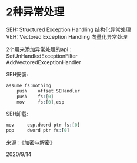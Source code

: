 # 2种异常处理

SEH: Structured Exception Handling 结构化异常处理  
VEH: Vectored Exception Handling 向量化异常处理  

2个用来添加异常处理的api：  
SetUnHandledExceptionFilter  
AddVectoredExceptionHandler  

SEH安装:  
```r
assume fs:nothing
    push    offset SEHandler
    push    fs:[0]
    mov     fs:[0],esp
```

SEH卸载:  
```r
mov     esp,dword ptr fs:[0]
pop     dword ptr fs:[0]
```


来源：《加密与解密》  

2020/9/14  
